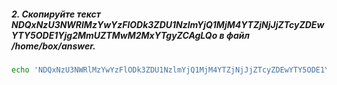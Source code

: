 ##### 2. Скопируйте текст NDQxNzU3NWRlMzYwYzFlODk3ZDU1NzlmYjQ1MjM4YTZjNjJjZTcyZDEwYTY5ODE1Yjg2MmUZTMwM2MxYTgyZCAgLQo в файл /home/box/answer.
```bash
echo 'NDQxNzU3NWRlMzYwYzFlODk3ZDU1NzlmYjQ1MjM4YTZjNjJjZTcyZDEwYTY5ODE1Yjg2MmUZTMwM2MxYTgyZCAgLQo'>>answer
```

